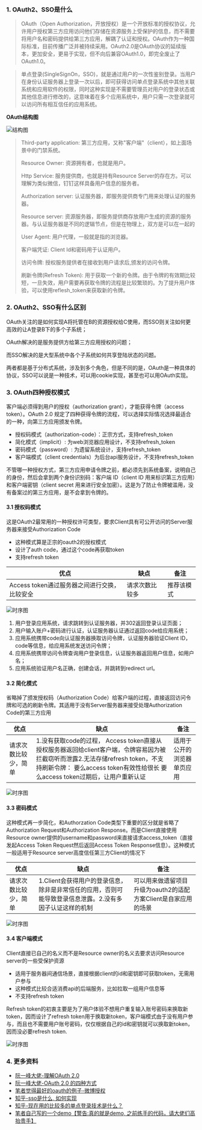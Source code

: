 ### 1. OAuth2、SSO是什么

> OAuth（Open Authorization，开放授权）是一个开放标准的授权协议，允许用户授权第三方应用访问他们存储在资源服务上受保护的信息，而不需要将用户名和密码提供给第三方应用，解耦了认证和授权。OAuth作为一种国际标准，目前传播广泛并被持续采用。OAuth2.0是OAuth协议的延续版本，更加安全，更易于实现，但不向后兼容OAuth1.0，即完全废止了OAuth1.0。

> 单点登录(SingleSignOn，SSO)，就是通过用户的一次性鉴别登录。当用户在身份认证服务器上登录一次以后，即可获得访问单点登录系统中其他关联系统和应用软件的权限，同时这种实现是不需要管理员对用户的登录状态或其他信息进行修改的，这意味着在多个应用系统中，用户只需一次登录就可以访问所有相互信任的应用系统。

**OAuth结构图**

![结构图](./images/oauth2流程图.png)
> Third-party application: 第三方应用，又称"客户端"（client），如上面场景中的门禁系统。
>
> Resource Owner: 资源拥有者，也就是用户。
>
> Http Service: 服务提供商，也就是持有Resource Server的存在方。可以理解为类似微信，钉钉这样具备用户信息的服务者。
> 
> Authorization server: 认证服务器，即服务提供商专门用来处理认证的服务器。
> 
> Resource server: 资源服务器，即服务提供商存放用户生成的资源的服务器。与认证服务器是不同的逻辑节点，但是在物理上，双方是可以在一起的
>
> User Agent: 用户代理，一般就是指的浏览器。
>
> 客户端凭证: Client Id和密码用于认证用户。
>
> 访问令牌: 授权服务提供者在接收到用户请求后,颁发的访问令牌。
>
> 刷新令牌(Refresh Token): 用于获取一个新的令牌。由于令牌的有效期比较短，一旦失效，用户需要再获取令牌的流程是比较繁琐的。为了提升用户体验，可以使用reflesh_token来获取新的令牌。

### 2. OAuth2、SSO有什么区别

OAuth关注的是如何实现A将托管在B的资源授权给C使用，而SSO则关注如何更高效的让A登录B下的多个子系统；

OAuth解决的是服务提供方给第三方应用授权的问题；

而SSO解决的是大型系统中各个子系统如何共享登陆状态的问题。

两者都是基于分布式系统，涉及到多个角色，但是不同的是，OAuth是一种具体的协议，SSO可以说是一种技术，可以用cookie实现，甚至也可以用OAuth实现。

### 3. OAuth四种授权模式

客户端必须得到用户的授权（authorization grant），才能获得令牌（access token）。OAuth 2.0 规定了四种获得令牌的流程，可以选择实际情况选择最适合的一种，向第三方应用颁发令牌。

- 授权码模式（authorization-code）：正宗方式，支持refresh_token
- 简化模式（implicit）: 为web浏览器应用设计，不支持refresh_token
- 密码模式（password）: 为遗留系统设计，支持refresh_token
- 客户端模式（client credentials）为后台api服务设计，不支持refresh_token

不管哪一种授权方式，第三方应用申请令牌之前，都必须先到系统备案，说明自己的身份，然后会拿到两个身份识别码：客户端 ID（client ID 用来标识第三方应用）和客户端密钥（client secret 用来进行安全加密）。这是为了防止令牌被滥用，没有备案过的第三方应用，是不会拿到令牌的。

#### 3.1 授权码模式

这是OAuth2最常用的一种授权许可类型，要求Client具有可公开访问的Server服务器来接受Authorization Code

- 这种模式算是正宗的oauth2的授权模式
- 设计了auth code，通过这个code再获取token
- 支持refresh token

| 优点                                         | 缺点           | 备注       |
| -------------------------------------------- | -------------- | ---------- |
| Access token通过服务器之间进行交换，比较安全 | 请求次数比较多 | 推荐该模式 |

![时序图](./images/oauth_授权码模式.png)

1. 用户登录应用系统，请求跳转到认证服务器，并302返回登录认证页面；
2. 用户输入账户+密码进行认证，认证服务器认证通过返回code给应用系统；
3. 应用系统携带code向认证服务器换取访问令牌，认证服务器验证Client ID，code等信息，给应用系统发送访问令牌；
4. 应用系统携带访问令牌查询用户登录信息，认证服务器返回用户信息，如用户名；
5. 应用系统验证用户名正确，创建会话，并跳转到redirect url。

#### 3.2 简化模式

省略掉了颁发授权码（Authorization Code）给客户端的过程，直接返回访问令牌和可选的刷新令牌。其适用于没有Server服务器来接受处理Authorization Code的第三方应用

| 优点                 | 缺点                                                         | 备注                       |
| -------------------- | ------------------------------------------------------------ | -------------------------- |
| 请求次数比较少，简单 | 1.没有获取code的过程， Access token直接从授权服务器返回给client客户端，令牌容易因为被拦截窃听而泄露2.无法存储refresh token，不支持刷新令牌： 要么access token有效性给很长 要么access token过期后，让用户重新认证 | 适用于公开的浏览器单页应用 |

![时序图](./images/oauth_简化模式.png)

#### 3.3 密码模式

这种模式再一步简化，和Authorzation Code类型下重要的区分就是省略了Authorization Request和Authorization Response。而是Client直接使用Resource owner提供的username和password来直接请求access_token（直接发起Access Token Request然后返回Access Token Response信息）。这种模式一般适用于Resource server高度信任第三方Client的情况下

| 优点                 | 缺点                                                         | 备注                                                         |
| -------------------- | ------------------------------------------------------------ | ------------------------------------------------------------ |
| 请求次数比较少，简单 | 1.Client会获得用户的登录信息，除非是非常信任的应用，否则可能导致登录信息泄露。2.没有多因子认证这样的机制 | 可以用来做遗留项目升级为oauth2的适配方案Client是自家应用的场景 |

![时序图](./images/oauth_密码模式.png)

#### 3.4 客户端模式

Client直接已自己的名义而不是Resource owner的名义去要求访问Resource server的一些受保护资源

- 适用于服务器间通信场景，直接根据client的id和密钥即可获取token，无需用户参与
- 这种模式比较合适消费api的后端服务，比如拉取一组用户信息等
- 不支持refresh token

Refresh token的初衷主要是为了用户体验不想用户重复输入账号密码来换取新token，因而设计了refresh token用于换取新token，客户端模式由于没有用户参与，而且也不需要用户账号密码，仅仅根据自己的id和密钥就可以换取新token，因而没必要refresh token.

![时序图](./images/oauth_客户端模式.png)

### 4. 更多资料

- [阮一峰大佬-理解OAuth 2.0](https://www.ruanyifeng.com/blog/2014/05/oauth_2_0.html)
- [阮一峰大佬-OAuth 2.0 的四种方式](https://www.ruanyifeng.com/blog/2019/04/oauth-grant-types.html)
- [笔者觉得最好的oauth的例子-微博授权](https://open.weibo.com/wiki/%E6%8E%88%E6%9D%83%E6%9C%BA%E5%88%B6)
- [知乎-sso是什么, 如何实现](https://www.zhihu.com/question/57686811)
- [知乎-现在用的比较多的单点登录技术是什么？](https://www.zhihu.com/question/342103776/answer/798611224)
- [笔者自己写的一个demo【警告:真的就是demo, 之前练手的代码，请大佬们高抬贵手】](https://github.com/Bean-jun/AuthSystem.git)